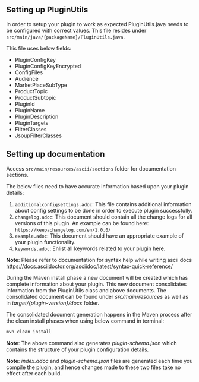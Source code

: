 ## Setting up PluginUtils

In order to setup your plugin to work as expected PluginUtils.java needs to be configured with correct values.
This file resides under `src/main/java/{packageName}/PluginUtils.java`.

This file uses below fields:
* PluginConfigKey
* PluginConfigKeyEncrypted
* ConfigFiles
* Audience
* MarketPlaceSubType
* ProductTopic
* ProductSubtopic
* PluginId
* PluginName
* PluginDescription
* PluginTargets
* FilterClasses
* JsoupFilterClasses

## Setting up documentation

Access `src/main/resources/ascii/sections` folder for documentation sections.

The below files need to have accurate information based upon your plugin details:
1. `additionalconfigsettings.adoc`: This file contains additional information about config settings to be done in order to execute plugin successfully.
2. `changelog.adoc`: This document should contain all the change logs for all versions of this plugin. An example can be found here: `https://keepachangelog.com/en/1.0.0/`
3. `example.adoc`: This document should have an appropriate example of your plugin functionality.
4. `keywords.adoc`: Enlist all keywords related to your plugin here.

**Note**: Please refer to documentation for syntax help while writing ascii docs https://docs.asciidoctor.org/asciidoc/latest/syntax-quick-reference/

During the Maven install phase a new document will be created which has complete information about your plugin. This new document consolidates information from the PluginUtils class and above documents. The consolidated document can be found under *src/main/resources* as well as in *target/{plugin-version}/docs* folder.

The consolidated document generation happens in the Maven process after the clean install phases when using below command in terminal:
```bash
mvn clean install
```

**Note**: The above command also generates *plugin-schema.json* which contains the structure of your plugin configuration details.

**Note**: *index.adoc* and *plugin-schema.json* files are generated each time you compile the plugin, and hence changes made to these two files take no effect after each build. 